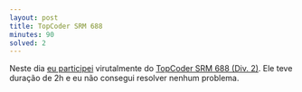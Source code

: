 ```yaml
---
layout: post
title: TopCoder SRM 688
minutes: 90
solved: 2
---
```


Neste dia [eu participei](https://community.topcoder.com/stat?c=coder_room_stats&rd=16709&rm=328540&cr=40058615) virutalmente do [TopCoder SRM 688 (Div. 2)](https://community.topcoder.com/stat?c=round_overview&rd=16709). Ele teve duração de 2h e eu não consegui resolver nenhum problema.
